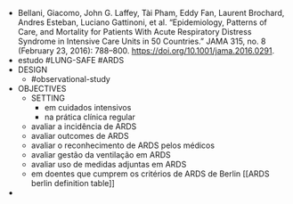 - Bellani, Giacomo, John G. Laffey, Tài Pham, Eddy Fan, Laurent Brochard, Andres Esteban, Luciano Gattinoni, et al. “Epidemiology, Patterns of Care, and Mortality for Patients With Acute Respiratory Distress Syndrome in Intensive Care Units in 50 Countries.” JAMA 315, no. 8 (February 23, 2016): 788–800. https://doi.org/10.1001/jama.2016.0291.
- estudo #LUNG-SAFE #ARDS 
- DESIGN
	- #observational-study
- OBJECTIVES
	- SETTING 
		- em cuidados intensivos
		- na prática clínica regular
	- avaliar a incidência de ARDS
	- avaliar outcomes de ARDS
	- avaliar o reconhecimento de ARDS pelos médicos
	- avaliar gestão da ventilação em ARDS
	- avaliar uso de medidas adjuntas em ARDS
	- em doentes que cumprem os critérios de ARDS de Berlin [[ARDS berlin definition table]]
- 